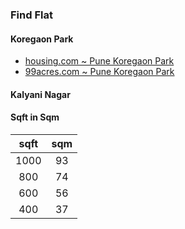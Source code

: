 ### Find Flat

#### Koregaon Park
- [housing.com ~ Pune Koregaon Park](https://housing.com/koregaon-park-pune-overview-Pnithlsqpq78n70o)
- [99acres.com ~ Pune Koregaon Park](https://www.99acres.com/search/property/rent/koregaon-park?city=19&locality=833&preference=R)

#### Kalyani Nagar

#### Sqft in Sqm
| sqft 	| sqm 	|
|:----:	|:---:	|
| 1000 	|  93 	|
|  800 	|  74 	|
|  600 	|  56 	|
|  400 	|  37 	|
